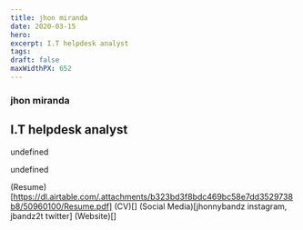 ```yaml
---
title: jhon miranda
date: 2020-03-15
hero: 
excerpt: I.T helpdesk analyst
tags: 
draft: false
maxWidthPX: 652
---
```









### jhon miranda
## I.T helpdesk analyst

undefined

undefined

(Resume)[https://dl.airtable.com/.attachments/b323bd3f8bdc469bc58e7dd3529738b8/50960100/Resume.pdf]
(CV)[]
(Social Media)[jhonnybandz instagram, jbandz2t twitter]
(Website)[]

